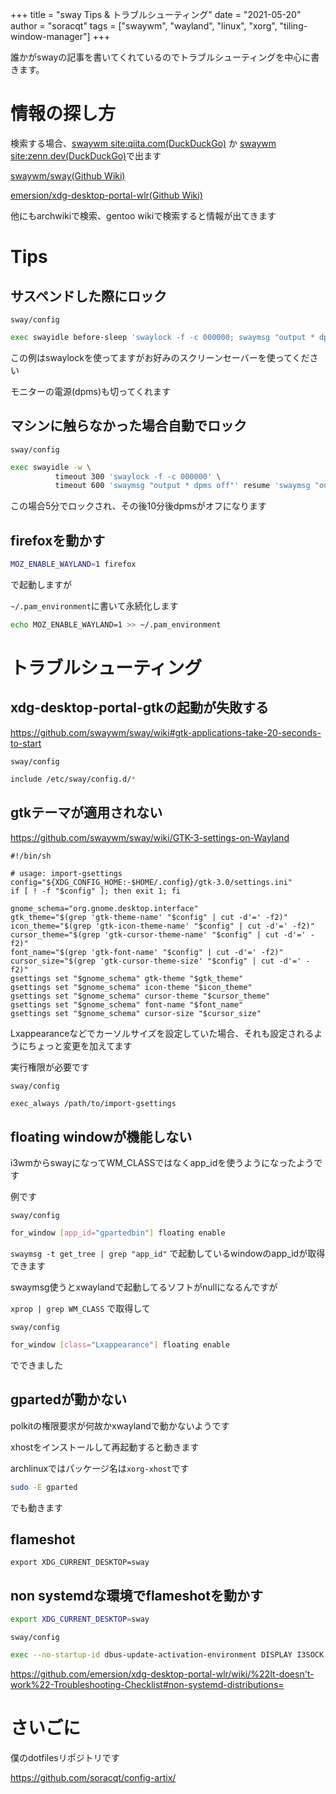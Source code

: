 +++
title = "sway Tips & トラブルシューティング"
date = "2021-05-20"
author = "soracqt"
tags = ["swaywm", "wayland", "linux", "xorg", "tiling-window-manager"]
+++

誰かがswayの記事を書いてくれているのでトラブルシューティングを中心に書きます。

# 情報の探し方

検索する場合、[swaywm site:qiita.com(DuckDuckGo)](https://duckduckgo.com/?q=swaywm+site%3Aqiita.com) か [swaywm site:zenn.dev(DuckDuckGo)](https://duckduckgo.com/?q=swaywm+site%3Azenn.dev)で出ます

[swaywm/sway(Github Wiki)](https://github.com/swaywm/sway/wiki)

[emersion/xdg-desktop-portal-wlr(Github Wiki)](https://github.com/emersion/xdg-desktop-portal-wlr/wiki)

他にもarchwikiで検索、gentoo wikiで検索すると情報が出てきます

# Tips

## サスペンドした際にロック

`sway/config`

```bash
exec swayidle before-sleep 'swaylock -f -c 000000; swaymsg "output * dpms off"' after-resume 'swaymsg "output * dpms on"'
```

この例はswaylockを使ってますがお好みのスクリーンセーバーを使ってください

モニターの電源(dpms)も切ってくれます

## マシンに触らなかった場合自動でロック

`sway/config`

```bash
exec swayidle -w \
          timeout 300 'swaylock -f -c 000000' \
          timeout 600 'swaymsg "output * dpms off"' resume 'swaymsg "output * dpms on"' 
```

この場合5分でロックされ、その後10分後dpmsがオフになります

## firefoxを動かす

```bash
MOZ_ENABLE_WAYLAND=1 firefox
```

で起動しますが

`~/.pam_environment`に書いて永続化します

```bash
echo MOZ_ENABLE_WAYLAND=1 >> ~/.pam_environment
```

# トラブルシューティング

## xdg-desktop-portal-gtkの起動が失敗する

https://github.com/swaywm/sway/wiki#gtk-applications-take-20-seconds-to-start

`sway/config`

```bash
include /etc/sway/config.d/*
```

## gtkテーマが適用されない

https://github.com/swaywm/sway/wiki/GTK-3-settings-on-Wayland

```shell
#!/bin/sh

# usage: import-gsettings
config="${XDG_CONFIG_HOME:-$HOME/.config}/gtk-3.0/settings.ini"
if [ ! -f "$config" ]; then exit 1; fi

gnome_schema="org.gnome.desktop.interface"
gtk_theme="$(grep 'gtk-theme-name' "$config" | cut -d'=' -f2)"
icon_theme="$(grep 'gtk-icon-theme-name' "$config" | cut -d'=' -f2)"
cursor_theme="$(grep 'gtk-cursor-theme-name' "$config" | cut -d'=' -f2)"
font_name="$(grep 'gtk-font-name' "$config" | cut -d'=' -f2)"
cursor_size="$(grep 'gtk-cursor-theme-size' "$config" | cut -d'=' -f2)"
gsettings set "$gnome_schema" gtk-theme "$gtk_theme"
gsettings set "$gnome_schema" icon-theme "$icon_theme"
gsettings set "$gnome_schema" cursor-theme "$cursor_theme"
gsettings set "$gnome_schema" font-name "$font_name"
gsettings set "$gnome_schema" cursor-size "$cursor_size"
```

Lxappearanceなどでカーソルサイズを設定していた場合、それも設定されるようにちょっと変更を加えてます

実行権限が必要です

`sway/config`

```bash
exec_always /path/to/import-gsettings
```

## floating windowが機能しない

i3wmからswayになってWM_CLASSではなくapp_idを使うようになったようです

例です

`sway/config`

```bash
for_window [app_id="gpartedbin"] floating enable
```

`swaymsg -t get_tree | grep "app_id"` で起動しているwindowのapp_idが取得できます

swaymsg使うとxwaylandで起動してるソフトがnullになるんですが

`xprop | grep WM_CLASS` で取得して

`sway/config`

```bash
for_window [class="Lxappearance"] floating enable
```

でできました

## gpartedが動かない

polkitの権限要求が何故かxwaylandで動かないようです

xhostをインストールして再起動すると動きます

archlinuxではパッケージ名は`xorg-xhost`です

```bash
sudo -E gparted
```

でも動きます

## flameshot

```
export XDG_CURRENT_DESKTOP=sway
```

## non systemdな環境でflameshotを動かす

```bash
export XDG_CURRENT_DESKTOP=sway
```

`sway/config`

```bash
exec --no-startup-id dbus-update-activation-environment DISPLAY I3SOCK SWAYSOCK WAYLAND_DISPLAY XDG_CURRENT_DESKTOP=sway
```

https://github.com/emersion/xdg-desktop-portal-wlr/wiki/%22It-doesn't-work%22-Troubleshooting-Checklist#non-systemd-distributions=

# さいごに

僕のdotfilesリポジトリです

https://github.com/soracqt/config-artix/
